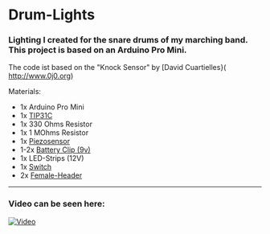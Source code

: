 # Drum-Lights
### Lighting I created for the snare drums of my marching band. This project is based on an Arduino Pro Mini.

The code ist based on the "Knock Sensor" by [David Cuartielles}( http://www.0j0.org)

Materials:
+ 1x    Arduino Pro Mini
+ 1x    [TIP31C](https://www.aliexpress.com/item/32867885100.html)
+ 1x    330 Ohms Resistor
+ 1x    1 MOhms Resistor
+ 1x    [Piezosensor](https://www.aliexpress.com/item/4000136372824.html)
+ 1-2x  [Battery Clip (9v)](https://www.aliexpress.com/item/32669237543.html)
+ 1x    LED-Strips (12V)
+ 1x    [Switch](https://www.aliexpress.com/item/33049889159.html)
+ 2x    [Female-Header](https://www.aliexpress.com/item/32724478308.html)
---
### Video can be seen here:

[![Video](http://img.youtube.com/vi/ddve5y-lykA/0.jpg)](http://www.youtube.com/watch?v=ddve5y-lykA)
